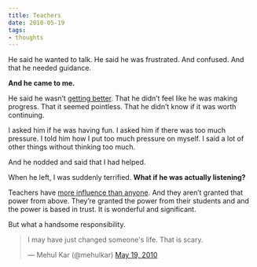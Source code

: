 ```yaml
---
title: Teachers
date: 2010-05-19
tags:
- thoughts
---
```


He said he wanted to talk. He said he was frustrated. And confused. And that he needed guidance.

**And he came to me.&nbsp;**

He said he wasn’t&nbsp;[getting better](http://mehulkar.tumblr.com/post/17259708114/the-science-of-entertainment-improvement-and-success). That he didn’t feel like he was making progress. That it seemed pointless. That he didn’t know if it was worth continuing.

I asked him if he was having fun. I asked him if there was too much pressure. I told him how I put too much pressure on myself. I said a lot of other things without thinking too much.

And he nodded and said that I had helped.

When he left, I was suddenly terrified.&nbsp;**What if he was actually listening?**

Teachers have&nbsp;[more influence than anyone](http://www.youtube.com/watch?v=0xuFnP5N2uA). And they aren’t granted that power from above. They’re granted the power from their students and and the power is based in trust. It is wonderful and significant.

But what a handsome responsibility.

<blockquote class="twitter-tweet" lang="en"><p lang="en" dir="ltr">I may have just changed someone&#39;s life. That is scary.</p>&mdash; Mehul Kar (@mehulkar) <a href="https://twitter.com/mehulkar/status/14321558399">May 19, 2010</a></blockquote>
<script async src="//platform.twitter.com/widgets.js" charset="utf-8"></script>
